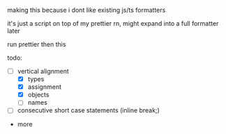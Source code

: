 making this because i dont like existing js/ts formatters

it's just a script on top of my prettier rn, might expand into a full formatter later

run prettier then this

todo:
- [ ] vertical alignment
    - [x] types
    - [x] assignment
    - [x] objects
    - [ ] names
- [ ] consecutive short case statements (inline break;)
- more
